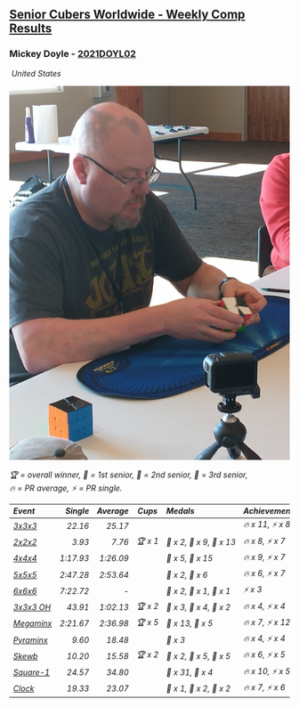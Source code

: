 <style>table {white-space: nowrap;}</style>
<link rel="stylesheet" type="text/css" href="/scw-comp/css/flags.css" />

## [Senior Cubers Worldwide - Weekly Comp Results](/scw-comp/results/)
### Mickey Doyle - [2021DOYL02](https://www.worldcubeassociation.org/persons/2021DOYL02)

<i class="flag flag-US" />&nbsp;United States

![Mickey Doyle](1644595509.jpg)

<span style="white-space: nowrap;">🏆 = overall winner</span>, <span style="white-space: nowrap;">🥇 = 1st senior</span>, <span style="white-space: nowrap;">🥈 = 2nd senior</span>, <span style="white-space: nowrap;">🥉 = 3rd senior</span>, <span style="white-space: nowrap;">🔥 = PR average</span>, <span style="white-space: nowrap;">⚡ = PR single</span>.

| Event | Single | Average | Cups | Medals | Achievements|
| :-- | --: | --: | :--: | :-- | :-- |
| [3x3x3](333.md) | 22.16 | 25.17 |  |  | 🔥 x 11, ⚡ x 8 |
| [2x2x2](222.md) | 3.93 | 7.76 | 🏆 x 1 | 🥇 x 2, 🥈 x 9, 🥉 x 13 | 🔥 x 8, ⚡ x 7 |
| [4x4x4](444.md) | 1:17.93 | 1:26.09 |  | 🥈 x 5, 🥉 x 15 | 🔥 x 9, ⚡ x 7 |
| [5x5x5](555.md) | 2:47.28 | 2:53.64 |  | 🥈 x 2, 🥉 x 6 | 🔥 x 6, ⚡ x 7 |
| [6x6x6](666.md) | 7:22.72 | - |  | 🥇 x 2, 🥈 x 1, 🥉 x 1 | ⚡ x 3 |
| [3x3x3 OH](333oh.md) | 43.91 | 1:02.13 | 🏆 x 2 | 🥇 x 3, 🥈 x 4, 🥉 x 2 | 🔥 x 4, ⚡ x 4 |
| [Megaminx](minx.md) | 2:21.67 | 2:36.98 | 🏆 x 5 | 🥇 x 13, 🥈 x 5 | 🔥 x 7, ⚡ x 12 |
| [Pyraminx](pyram.md) | 9.60 | 18.48 |  | 🥉 x 3 | 🔥 x 4, ⚡ x 4 |
| [Skewb](skewb.md) | 10.20 | 15.58 | 🏆 x 2 | 🥇 x 2, 🥈 x 5, 🥉 x 5 | 🔥 x 6, ⚡ x 5 |
| [Square-1](sq1.md) | 24.57 | 34.80 |  | 🥈 x 31, 🥉 x 4 | 🔥 x 10, ⚡ x 5 |
| [Clock](clock.md) | 19.33 | 23.07 |  | 🥇 x 1, 🥈 x 2, 🥉 x 2 | 🔥 x 7, ⚡ x 6 |

<!-- Global site tag (gtag.js) - Google Analytics -->
<script async src="https://www.googletagmanager.com/gtag/js?id=UA-86348435-3"></script>
<script>window.dataLayer = window.dataLayer || []; function gtag() {dataLayer.push(arguments);} gtag('js', new Date()); gtag('config', 'UA-86348435-3');</script>
